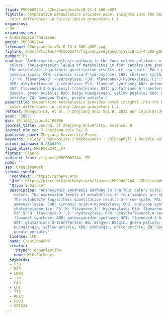 ```yaml
---
figid: PMC9002244__JZhejiangUnivSciB-23-4-300-g007
figtitle: Comparative metabolomics provides novel insights into the basis of petiole
  color differences in celery (Apium graveolens L.)
organisms:
- NA
organisms_ner:
- Arabidopsis thaliana
pmcid: PMC9002244
filename: JZhejiangUnivSciB-23-4-300-g007.jpg
figlink: /pmc/articles/PMC9002244/figure/JZhejiangUnivSciB-23-4-300-g007/
number: F7
caption: 'Anthocyanin synthesis pathway in the four celery cultivars with different
  colors. The expression levels of metabolites in four samples are shown by heatmap.
  The metabolite logarithmic quantitative results are row scale. PAL: phenylalanine
  ammonia-lyase; C4H: cinnamic acid-4-hydroxylase; CHS: chalcone synthase; CHI: chalconeisomerise;
  F3''H: flavanone-3''-hydroxylase; F3H: flavanone-3-hydroxylase; F3''5''H: flavonoid-3'',5''-hydroxylase;
  DFR: dihydroflavonol-4-reductase; FLS: flavonol synthase; ANS: anthocyanidin synthase;
  3GT: flavonoid-3-O-glucosyl-transferase; GST: glutathione S-transferase; BQ: Gengyun
  Baoqin, green petiole; HXQ: Baigu Huangxinqin, yellow petiole; XBQ: Xuebaiqin, white
  petiole; ZQ: Gengyun Ziqin, purple petiole.'
papertitle: Comparative metabolomics provides novel insights into the basis of petiole
  color differences in celery (Apium graveolens L.).
reftext: Mengyao LI, et al. J Zhejiang Univ Sci B. 2022 Apr 15;23(4):300-314.
year: '2022'
doi: 10.1631/jzus.B2100806
journal_title: Journal of Zhejiang University. Science. B
journal_nlm_ta: J Zhejiang Univ Sci B
publisher_name: Zhejiang University Press
keywords: Celery | Metabolite | Anthocyanin | Chlorophyll | Petiole color
automl_pathway: 0.8844104
figid_alias: PMC9002244__F7
figtype: Figure
redirect_from: /figures/PMC9002244__F7
ndex: ''
seo: CreativeWork
schema-jsonld:
  '@context': https://schema.org/
  '@id': https://pfocr.wikipathways.org/figures/PMC9002244__JZhejiangUnivSciB-23-4-300-g007.html
  '@type': Dataset
  description: 'Anthocyanin synthesis pathway in the four celery cultivars with different
    colors. The expression levels of metabolites in four samples are shown by heatmap.
    The metabolite logarithmic quantitative results are row scale. PAL: phenylalanine
    ammonia-lyase; C4H: cinnamic acid-4-hydroxylase; CHS: chalcone synthase; CHI:
    chalconeisomerise; F3''H: flavanone-3''-hydroxylase; F3H: flavanone-3-hydroxylase;
    F3''5''H: flavonoid-3'',5''-hydroxylase; DFR: dihydroflavonol-4-reductase; FLS:
    flavonol synthase; ANS: anthocyanidin synthase; 3GT: flavonoid-3-O-glucosyl-transferase;
    GST: glutathione S-transferase; BQ: Gengyun Baoqin, green petiole; HXQ: Baigu
    Huangxinqin, yellow petiole; XBQ: Xuebaiqin, white petiole; ZQ: Gengyun Ziqin,
    purple petiole.'
  license: CC0
  name: CreativeWork
  creator:
    '@type': Organization
    name: WikiPathways
  keywords:
  - F3H
  - DFR
  - LDOX
  - TT4
  - C4H
  - CHI
  - TT5
  - FLS1
  - FLS3
  - GSTU24
---
```

